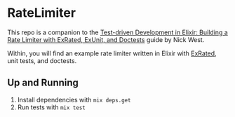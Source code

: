 # RateLimiter

This repo is a companion to the [Test-driven Development in Elixir: Building a Rate Limiter with ExRated, ExUnit, and Doctests](https://njwest.medium.com/test-driven-development-in-elixir-building-a-rate-limiter-with-exrated-exunit-and-doctests-5c3f1e8c80fc) 
guide by Nick West.

Within, you will find an example rate limiter written in Elixir 
with [ExRated](https://github.com/grempe/ex_rated), unit tests, and doctests.

## Up and Running

1. Install dependencies with `mix deps.get`
2. Run tests with `mix test`

<!-- ## Package Installation

If [available in Hex](https://hex.pm/docs/publish), the package can be installed
by adding `rate_limiter` to your list of dependencies in `mix.exs`:

```elixir
def deps do
  [
    {:rate_limiter, "~> 0.1.0"}
  ]
end
```

Documentation can be generated with [ExDoc](https://github.com/elixir-lang/ex_doc)
and published on [HexDocs](https://hexdocs.pm). Once published, the docs can
be found at <https://hexdocs.pm/rate_limiter>.
 -->
